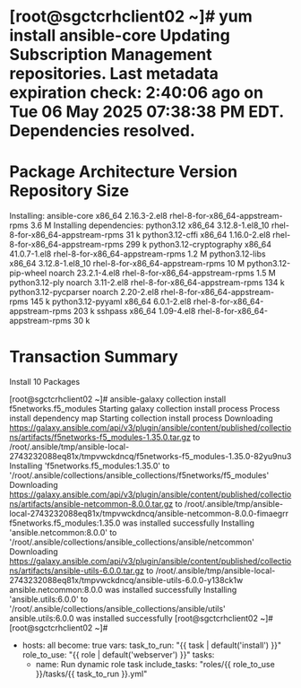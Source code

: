 [root@sgctcrhclient02 ~]# yum install ansible-core
Updating Subscription Management repositories.
Last metadata expiration check: 2:40:06 ago on Tue 06 May 2025 07:38:38 PM EDT.
Dependencies resolved.
=============================================================================================================================
 Package                          Architecture    Version                    Repository                                 Size
=============================================================================================================================
Installing:
 ansible-core                     x86_64          2.16.3-2.el8               rhel-8-for-x86_64-appstream-rpms          3.6 M
Installing dependencies:
 python3.12                       x86_64          3.12.8-1.el8_10            rhel-8-for-x86_64-appstream-rpms           31 k
 python3.12-cffi                  x86_64          1.16.0-2.el8               rhel-8-for-x86_64-appstream-rpms          299 k
 python3.12-cryptography          x86_64          41.0.7-1.el8               rhel-8-for-x86_64-appstream-rpms          1.2 M
 python3.12-libs                  x86_64          3.12.8-1.el8_10            rhel-8-for-x86_64-appstream-rpms           10 M
 python3.12-pip-wheel             noarch          23.2.1-4.el8               rhel-8-for-x86_64-appstream-rpms          1.5 M
 python3.12-ply                   noarch          3.11-2.el8                 rhel-8-for-x86_64-appstream-rpms          134 k
 python3.12-pycparser             noarch          2.20-2.el8                 rhel-8-for-x86_64-appstream-rpms          145 k
 python3.12-pyyaml                x86_64          6.0.1-2.el8                rhel-8-for-x86_64-appstream-rpms          203 k
 sshpass                          x86_64          1.09-4.el8                 rhel-8-for-x86_64-appstream-rpms           30 k

Transaction Summary
=============================================================================================================================
Install  10 Packages



[root@sgctcrhclient02 ~]# ansible-galaxy collection install f5networks.f5_modules
Starting galaxy collection install process
Process install dependency map
Starting collection install process
Downloading https://galaxy.ansible.com/api/v3/plugin/ansible/content/published/collections/artifacts/f5networks-f5_modules-1.35.0.tar.gz to /root/.ansible/tmp/ansible-local-2743232088eq81x/tmpvwckdncq/f5networks-f5_modules-1.35.0-82yu9nu3
Installing 'f5networks.f5_modules:1.35.0' to '/root/.ansible/collections/ansible_collections/f5networks/f5_modules'
Downloading https://galaxy.ansible.com/api/v3/plugin/ansible/content/published/collections/artifacts/ansible-netcommon-8.0.0.tar.gz to /root/.ansible/tmp/ansible-local-2743232088eq81x/tmpvwckdncq/ansible-netcommon-8.0.0-fimaegrr
f5networks.f5_modules:1.35.0 was installed successfully
Installing 'ansible.netcommon:8.0.0' to '/root/.ansible/collections/ansible_collections/ansible/netcommon'
Downloading https://galaxy.ansible.com/api/v3/plugin/ansible/content/published/collections/artifacts/ansible-utils-6.0.0.tar.gz to /root/.ansible/tmp/ansible-local-2743232088eq81x/tmpvwckdncq/ansible-utils-6.0.0-y138ck1w
ansible.netcommon:8.0.0 was installed successfully
Installing 'ansible.utils:6.0.0' to '/root/.ansible/collections/ansible_collections/ansible/utils'
ansible.utils:6.0.0 was installed successfully
[root@sgctcrhclient02 ~]#
[root@sgctcrhclient02 ~]#


- hosts: all
  become: true
  vars:
    task_to_run: "{{ task | default('install') }}"
    role_to_use: "{{ role | default('webserver') }}"
  tasks:
    - name: Run dynamic role task
      include_tasks: "roles/{{ role_to_use }}/tasks/{{ task_to_run }}.yml"

